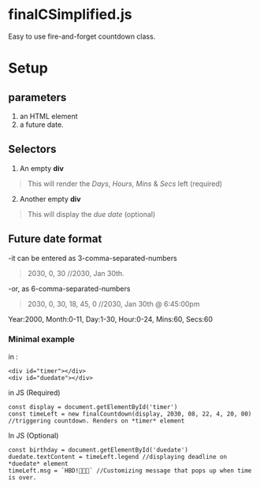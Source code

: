 # finalCSimplified.js
Easy to use fire-and-forget countdown class.

# Setup
## parameters
1. an HTML element
2. a future date.

## Selectors
1. An empty **div**
>This will render the *Days*, *Hours*, *Mins* & *Secs* left (required)

2. Another empty **div**
>This will display the *due date* (optional)

## Future date format
-it can be entered as 3-comma-separated-numbers
>2030, 0, 30 //2030, Jan 30th.

-or, as 6-comma-separated-numbers
>2030, 0, 30, 18, 45, 0 //2030, Jan 30th @ 6:45:00pm

Year:2000, Month:0-11, Day:1-30, Hour:0-24, Mins:60, Secs:60

### Minimal example
in <HTML>:
```
<div id="timer"></div>
<div id="duedate"></div>
```

in JS (Required)
```
const display = document.getElementById('timer')
const timeLeft = new finalCountdown(display, 2030, 08, 22, 4, 20, 00) //triggering countdown. Renders on *timer* element
```

In JS (Optional)
```
const birthday = document.getElementById('duedate')
duedate.textContent = timeLeft.legend //displaying deadline on *duedate* element
timeLeft.msg = `HBD!🎂🎊🎉` //Customizing message that pops up when time is over.
```

